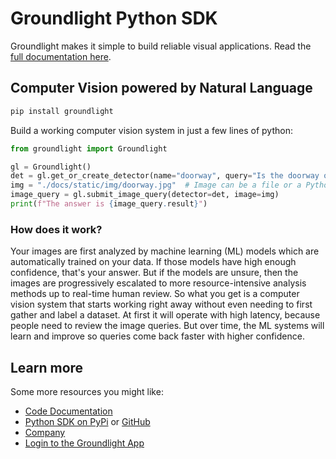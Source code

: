 # Groundlight Python SDK

Groundlight makes it simple to build reliable visual applications. Read the [full documentation here](https://code.groundlight.ai/python-sdk/).

## Computer Vision powered by Natural Language

```bash
pip install groundlight
```

Build a working computer vision system in just a few lines of python:

```python
from groundlight import Groundlight

gl = Groundlight()
det = gl.get_or_create_detector(name="doorway", query="Is the doorway open?")
img = "./docs/static/img/doorway.jpg"  # Image can be a file or a Python object
image_query = gl.submit_image_query(detector=det, image=img)
print(f"The answer is {image_query.result}")
```

### How does it work?

Your images are first analyzed by machine learning (ML) models which are automatically trained on your data. If those models have high enough confidence, that's your answer. But if the models are unsure, then the images are progressively escalated to more resource-intensive analysis methods up to real-time human review. So what you get is a computer vision system that starts working right away without even needing to first gather and label a dataset. At first it will operate with high latency, because people need to review the image queries. But over time, the ML systems will learn and improve so queries come back faster with higher confidence.

## Learn more

Some more resources you might like:

- [Code Documentation](https://code.groundlight.ai/python-sdk/docs/getting-started)
- [Python SDK on PyPi](https://pypi.org/project/groundlight/) or [GitHub](https://github.com/groundlight/python-sdk)
- [Company](https://www.groundlight.ai/)
- [Login to the Groundlight App](https://dashboard.groundlight.ai/)
